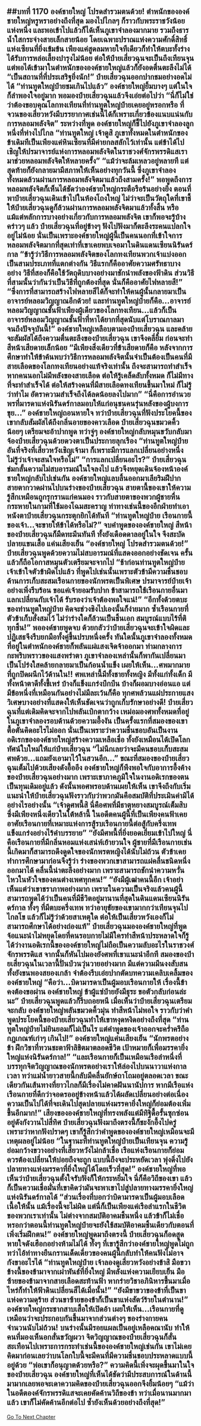 ##บทที่ 1170 องค์ชายใหญ่ โปรดสำรวมตนด้วย!
ตำหนักขององค์ชายใหญ่หรูหราอย่างถึงที่สุด มองไปไกลๆ ก็ราวกับพระราชวังน้อยแห่งหนึ่ง และพอเข้าไปแล้วก็ได้เห็นภูเขาจำลองมากมาย รวมถึงธารน้ำใสกระจ่างสายเล็กสายน้อย
โดยเฉพาะปราณแห่งความศักดิ์สิทธิ์แห่งเซียนที่ยิ่งเข้มข้น เพียงแค่สูดลมหายใจทีเดียวก็ทำให้ตบะทั้งร่างได้รับการหล่อเลี้ยงบำรุงไม่น้อย ต่อให้ป๋ายเสี่ยวฉุนจะเป็นถึงเทียนจุน แต่พอได้เข้ามาในตำหนักขององค์ชายใหญ่แล้วก็ยังอดตื่นตะลึงไม่ได้
“เป็นสถานที่ที่ประเสริฐยิ่งนัก!” ป๋ายเสี่ยวฉุนออกปากชมอย่างอดไม่ได้
“ท่านทูตใหญ่ป๋ายชมเกินไปแล้ว” องค์ชายใหญ่ยิ้มบางๆ แต่ในใจก็ลำพองใจอยู่มาก พอมองป๋ายเสี่ยวฉุนแล้วจึงเอ่ยต่อไปว่า
“นี่ก็ไม่ใช่ว่าต้องขอบคุณโลกทงเทียนที่ท่านทูตใหญ่ป๋ายเคยอยู่หรอกหรือ ที่จวนของเสี่ยวหวังมีบรรยากาศเช่นนี้ได้ก็เพราะเกี่ยวข้องแนบแน่นกับการหลอมพลังจิต” ระหว่างที่พูด องค์ชายใหญ่ก็ชี้ไปยังภูเขาจำลองลูกหนึ่งที่ห่างไปไกล
“ท่านทูตใหญ่ เจ้าดูสิ ภูเขาทั้งหมดในตำหนักของข้าเดิมทีเป็นเพียงแค่หินเซียนที่มีค่ายกลสลักไว้เท่านั้น แต่ข้าได้ไปเชิญให้ปรมาจารย์แห่งการหลอมพลังจิตในราชวงศ์จักรพรรดิแสเรามาช่วยหลอมพลังจิตให้หลายครั้ง”
“แม้ว่าจะล้มเหลวอยู่หลายที แต่สุดท้ายก็ยังกลายมามีสภาพให้เห็นอย่างทุกวันนี้ ซึ่งภูเขาจำลองทั้งหมดล้วนผ่านการหลอมพลังจิตมาแล้วถึงสามครั้ง!” พอพูดถึงการหลอมพลังจิตก็เห็นได้ชัดว่าองค์ชายใหญ่กระตือรือร้นอย่างยิ่ง ตอนที่พาป๋ายเสี่ยวฉุนเดินเข้าไปในห้องโถงใหญ่ ไม่ว่าจะเป็นวัตถุใดที่เขาชี้ให้ป๋ายเสี่ยวฉุนดูก็ล้วนผ่านการหลอมพลังจิตมาแล้วทั้งสิ้น
หรือแม้แต่หลักการบางอย่างเกี่ยวกับการหลอมพลังจิต เขาก็พอจะรู้บ้างคร่าวๆ แล้ว ป๋ายเสี่ยวฉุนที่อยู่ข้างๆ ฟังไปฟังมาก็ตะลึงระคนแปลกใจอยู่ไม่น้อย นั่นเป็นเพราะองค์ชายใหญ่ผู้นี้เป็นคนนอกที่เข้าใจการหลอมพลังจิตมากที่สุดเท่าที่เขาเคยพบเจอมาในดินแดนเซียนนิรันดร์กาล
“ข้ารู้ว่าวิธีการหลอมพลังจิตของโลกทงเทียนพวกเจ้าแบ่งออกเป็นสามประเภทที่แตกต่างกัน วิธีแรกก็คืออาศัยความศรัทธาบางอย่าง วิธีที่สองก็คือใช้วัตถุดิบบางอย่างมาชักนำพลังของฟ้าดิน ส่วนวิธีที่สามนั้นว่ากันว่าเป็นวิธีที่ถูกต้องที่สุด นั่นก็คืออาศัยไฟหลายสี!”
“ซึ่งการที่สามารถสร้างไฟหลายสีได้ก็จะทำให้คนผู้นั้นกลายมาเป็นอาจารย์หลอมวิญญาณอีกด้วย! และท่านทูตใหญ่ป๋ายก็คือ...อาจารย์หลอมวิญญาณชั้นฟ้าเพียงผู้เดียวของโลกทงเทียน...แล้วก็เป็นอาจารย์หลอมวิญญาณชั้นฟ้าที่หาได้ยากที่สุดนับแต่โบราณกาลมาจนถึงปัจจุบันนี้!” องค์ชายใหญ่เหลือบตามองป๋ายเสี่ยวฉุน และคล้ายจะสัมผัสได้ถึงความตื่นตะลึงของป๋ายเสี่ยวฉุน เขาจึงคลี่ยิ้ม ก่อนจะทำสีหน้าเสียดายเล็กน้อย
“มีเพียงสิ่งเดียวที่ข้าเสียดายก็คือ หลังจากการศึกษาทำให้ข้าค้นพบว่าวิธีการหลอมพลังจิตนั้นจำเป็นต้องเป็นคนที่มีสายเลือดของโลกทงเทียนอย่างแท้จริงเท่านั้น ถึงจะสามารถทำสำเร็จ หากคนนอกไม่มีพลังของสายเลือด ต่อให้รู้เคล็ดลับทั้งหมด ก็ไม่มีทางที่จะทำสำเร็จได้ ต่อให้สร้างคนที่มีสายเลือดทงเทียนขึ้นมาใหม่ ก็ไม่รู้ว่าทำไม อัตราความสำเร็จถึงได้ลดน้อยลงไปมาก”
“นี่คือการอำนวยพรที่มารดาแห่งนิรันดร์กาลมอบให้แก่อนุชนคนรุ่นหลังของผู้บงการขุย...” องค์ชายใหญ่ถอนหายใจ ทว่าป๋ายเสี่ยวฉุนที่ฟังประโยคนี้ของเขากลับสัมผัสได้ถึงกลิ่นอายของคาวเลือด
ป๋ายเสี่ยวฉุนขมวดคิ้วน้อยๆ เตรียมจะอ้าปากพูด ทว่าจู่ๆ องค์ชายใหญ่กลับหมุนขวับกลับมาจ้องป๋ายเสี่ยวฉุนด้วยดวงตาเป็นประกายลุกเรือง
“ท่านทูตใหญ่ป๋าย อันที่จริงที่เสี่ยวหวังเชิญเจ้ามา ก็เพราะมีการแลกเปลี่ยนอย่างหนึ่ง ไม่รู้ว่าเจ้าจะสนใจหรือไม่”
“การแลกเปลี่ยนอะไร?” ป๋ายเสี่ยวฉุนข่มกลั้นความไม่สบอารมณ์ในใจลงไป แล้วจึงหยุดเดินจ้องหน้าองค์ชายใหญ่กลับไปเช่นกัน
องค์ชายใหญ่แลบลิ้นออกมาเลียริมฝีปาก สายตากวาดผ่านไปบนร่างของป๋ายเสี่ยวฉุน สายตานี้ของเขาให้ความรู้สึกเหมือนถูกรุกรานแก่คนมอง ราวกับสายตาของพวกผู้ชายหื่นกระหายในกามที่ใช้มองโฉมสะคราญ ท่าทางเช่นนี้ของอีกฝ่ายทำเอาหนังตาป๋ายเสี่ยวฉุนกระตุกยิกได้ทันที
“ท่านทูตใหญ่ป๋าย เรือนกายนี้ของเจ้า...จะขายให้ข้าได้หรือไม่?” จบคำพูดขององค์ชายใหญ่ สีหน้าของป๋ายเสี่ยวฉุนก็มืดทะมึนทันที ทั้งยังเดือดดาลอยู่ในใจ จึงสะบัดปลายแขนเสื้อ แค่นเสียงเย็น
“องค์ชายใหญ่ โปรดสำรวมตนด้วย!” ป๋ายเสี่ยวฉุนพูดด้วยความไม่สบอารมณ์ที่แสดงออกอย่างชัดเจน ครั้นแล้วก็ถือโอกาสหมุนตัวเตรียมจะจากไป
“ช้าก่อนท่านทูตใหญ่ป๋าย เจ้าเข้าใจตัวข้าผิดไปแล้ว ที่พูดไปเช่นนั้นเพราะตัวข้ามีความชื่นชอบด้านการเก็บสะสมเรือนกายของนักพรตเป็นพิเศษ ปรมาจารย์ป๋ายเจ้าอย่างเพิ่งรีบร้อน ขอแค่เจ้ายอมรับปาก ข้าสามารถใช้เรือนกายอื่นมาแลกเปลี่ยนกับเจ้าได้ รับรองว่าเจ้าต้องพอใจแน่!”
“อีกทั้งด้วยตบะของท่านทูตใหญ่ป๋าย คิดจะช่วงชิงไปเองนั้นก็ง่ายมาก ซ้ำเรือนกายที่ตัวข้าเก็บสั่งสมไว้ ไม่ว่าร่างใดก็ล้วนเป็นชิ้นเอก สมบูรณ์แบบไร้ที่ติทุกชิ้น!” พอองค์ชายพูดจบ ด้วยกลัวว่าป๋ายเสี่ยวฉุนจะเข้าใจผิดและปฏิเสธจึงรีบยกมือทั้งคู่ขึ้นปรบหนึ่งครั้ง ทันใดนั้นภูเขาจำลองทั้งหมดที่อยู่ในตำหนักองค์ชายก็พลันแผ่แสงเจิดจ้าออกมา
ท่ามกลางการกะพริบพราวของแสงพร่าตา ภูเขาจำลองเหล่านั้นก็พากันเปลี่ยนมาเป็นโปร่งใสคล้ายกลายมาเป็นก้อนน้ำแข็ง เผยให้เห็น...ศพมากมายที่ถูกปิดผนึกไว้ด้านใน!!
ศพเหล่านี้มีทั้งชายทั้งหญิง มีทั้งแก่ทั้งเด็ก มีทั้งหน้าตาดีทั้งขี้เหร่ บ้างก็แข็งแกร่งบึกบึน บ้างก็ผอมบางอ่อนแอ แต่มีข้อหนึ่งที่เหมือนกันอย่างไม่มีละเว้นก็คือ ทุกศพล้วนแผ่ประกายแสงวิเศษบางอย่างที่แสดงให้เห็นชัดเจนว่าถูกเก็บรักษาอย่างดี!
ป๋ายเสี่ยวฉุนที่แต่เดิมคิดจะจากไปพลันเบิกตากว้าง เหม่อมองศพทั้งหมดที่อยู่ในภูเขาจำลองรอบด้านด้วยความอึ้งงัน เป็นครั้งแรกที่สมองของเขาตื้อตันคิดอะไรไม่ออก นั่นเป็นเพราะว่าความชื่นชอบอันเป็นงานอดิเรกขององค์ชายใหญ่สร้างความเหลือเชื่อ ทั้งยังเหมือนได้เปิดโลกทัศน์ใบใหม่ให้แก่ป๋ายเสี่ยวฉุน
“ไม่นึกเลยว่าจะมีคนชอบเก็บสะสมศพด้วย...แถมยังเอามาไว้ในสวนอีก...” ขณะที่สมองของป๋ายเสี่ยวฉุนเต็มไปด้วยเสียงดังอื้ออึง องค์ชายใหญ่ก็พึงพอใจกับอาการอึ้งค้างของป๋ายเสี่ยวฉุนอย่างมาก เพราะเขาภาคภูมิใจในงานอดิเรกของตนเป็นทุนเดิมอยู่แล้ว ดังนั้นพอศพรอบด้านเผยให้เห็น เขาจึงถึงกับเริ่มแนะนำให้ป๋ายเสี่ยวฉุนฟังราวกับว่าพวกมันคือสมบัติที่ประเมินค่ามิได้อย่างไรอย่างนั้น
“เจ้าดูศพนี้สิ นี่คือศพที่มีธาตุหยางสมบูรณ์เต็มสิบซึ่งมีเพียงหนึ่งเดียวในใต้หล้านี้ ในอดีตคนผู้นี้ที่เป็นเพียงคนฟ้าเคยอาศัยเรือนกายที่เหมาะแห่งการสู้รบเรือนกายนี้ต่อสู้กับครึ่งเทพ แข็งแกร่งอย่างไร้คำบรรยาย”
“ยังมีศพนี้ที่ยิ่งยอดเยี่ยมเข้าไปใหญ่ นี่คือเรือนกายที่มีกลิ่นหอมแห่งเสน่ห์เย้ายวนใจ ผู้ชายที่มีเรือนกายเช่นนี้เกิดมาก็สามารถดึงดูดใจของนักพรตหญิงได้นับไม่ถ้วน ตัวข้าเคยทำการศึกษามาก่อนจึงรู้ว่า ร่างของพวกเขาสามารถแผ่คลื่นชนิดหนึ่งออกมาได้ คลื่นนี้น่าตะลึงอย่างมาก เพราะสามารถชักนำความหวั่นไหวในหัวใจของคนต่างเพศทุกคน!”
“ยังมีผู้เฒ่าคนนี้อีก เจ้าอย่าเห็นแต่ว่าเขาชราภาพอย่างมาก เพราะในความเป็นจริงแล้วคนผู้นี้สามารถพูดได้ว่าเป็นคนที่มีชีวิตอยู่มานานที่สุดในดินแดนเซียนนิรันดร์กาล ทั้งๆ ที่มีตบะครึ่งเทพ ทว่าอายุขัยของเขามากกว่าเทียนจุนไปไกลโข แล้วก็ไม่รู้ว่าด้วยสาเหตุใด ต่อให้เป็นเสี่ยวหวังเองก็ไม่สามารถศึกษาได้อย่างถ่องแท้”
ป๋ายเสี่ยวฉุนมององค์ชายใหญ่ที่พูดจ้อแนะนำไม่หยุดโดยที่คนรอบกายไม่มีใครทำสีหน้าประหลาดใจก็รู้ได้ว่างานอดิเรกนี้ขององค์ชายใหญ่ไม่ถือเป็นความลับอะไรในราชวงศ์จักรพรรดิแส
จากนั้นก็หันไปมองยังศพที่เขาแนะนำอีกที สมองของป๋ายเสี่ยวฉุนในเวลานี้ปั่นป่วนวุ่นวายอย่างมาก มีแต่ความมึนงงสับสน ทั้งยังขนพองสยองเกล้า จำต้องรีบเอ่ยปากตัดบทความเคลิบเคลิ้มขององค์ชายใหญ่
“คือว่า...บิดามารดาเป็นผู้มอบเรือนกายให้ เรื่องนี้ข้าคงต้องขอผ่าน องค์ชายใหญ่ ข้าผู้แซ่ป๋ายยังมีธุระ ขอตัวกลับก่อนล่ะนะ” ป๋ายเสี่ยวฉุนพูดแล้วก็รีบถอยหนี
เมื่อเห็นว่าป๋ายเสี่ยวฉุนเตรียมจะกลับ องค์ชายใหญ่พลันขมวดคิ้วมุ่น ทำสีหน้าไม่พอใจ ราวกับว่าคำพูดประโยคนี้ของป๋ายเสี่ยวฉุนทำให้เขาหงุดหงิดอย่างถึงที่สุด
“ท่านทูตใหญ่ป๋ายไม่ยินยอมก็ไม่เป็นไร แต่คำพูดของเจ้าออกจะคร่ำครึถือกฎเกณฑ์เก่าๆ เกินไป!” องค์ชายใหญ่แค่นเสียงเย็น
“นักพรตอย่างข้า ฝึกวิชาที่ทวนชะตาฟ้าลิขิตมาตลอดชีวิต เป้าหมายก็เพื่อมรรคายิ่งใหญ่แห่งนิรันดร์กาล!”
“และเรือนกายก็เป็นเหมือนเรือลำหนึ่งที่บรรทุกจิตวิญญาณของนักพรตอย่างเราให้ล่องไปบนนาวาแห่งกาลเวลา ทว่าแม่น้ำยาวสายนี้กลับมีคลื่นยักษ์ถาโถมอยู่ตลอดเวลา ขณะเดียวกันเส้นทางที่ยาวไกลก็มีเรื่องไม่คาดฝันนานัปการ หากมีเรือแห่งเรือนกายที่ดีกว่าจอดรออยู่ข้างหน้าแล้วได้ผลัดเปลี่ยนอย่างต่อเนื่อง ความเป็นไปได้ที่จะเดินไปสุดปลายแห่งมรรคายิ่งใหญ่ก็ย่อมต้องเพิ่มขึ้นอีกมาก!” เสียงขององค์ชายใหญ่ที่ทรงพลังแต่มีทิฐิดื้อรั้นซุกซ่อนอยู่ดังกังวานไปสี่ทิศ ป๋ายเสี่ยวฉุนฟังมาถึงตรงนี้ก็ชะงักอึ้งไปครู่ เพราะว่าหากฟังปราดๆ เขาก็รู้สึกว่าคำพูดขององค์ชายใหญ่เหมือนจะมีเหตุผลอยู่ไม่น้อย
“ในฐานะที่ท่านทูตใหญ่ป๋ายเป็นเทียนจุน ความรู้ย่อมกว้างขวางอย่างที่เสี่ยวหวังไม่กล้าเชื่อ เรือแห่งเรือนกายก็ย่อมควรต้องเปลี่ยนให้บ่อยถึงจะถูก แบบนี้ถึงจะประหยัดเวลา พุ่งดิ่งไปยังปลายทางแห่งมรรคาที่ยิ่งใหญ่ได้โดยเร็วที่สุด!” องค์ชายใหญ่ที่พอเห็นว่าป๋ายเสี่ยวฉุนตั้งใจรับฟังก็ให้กระหยิ่มใจ นี่ก็คือวิถีของเขา แล้วก็เป็นความเชื่อมั่นที่เขาคิดว่ามันจะพาเขาไปสู่ปลายทางมรรคายิ่งใหญ่แห่งนิรันดร์กาลได้
“ส่วนเรื่องที่บอกว่าบิดามารดาเป็นผู้มอบเลือดเนื้อให้นั้น แม้เรื่องนี้จะไม่ผิด แต่นี่ก็เป็นเพียงแค่เรือลำแรกในชีวิตของพวกเราเท่านั้น ไม่ต่างจากสมบัติอาคมชิ้นหนึ่ง แล้วข้าก็ไม่เชื่อหรอกว่าตอนนี้ท่านทูตใหญ่ป๋ายจะยังใช้สมบัติอาคมชิ้นเดียวกับตอนที่เพิ่งเริ่มฝึกตน!” องค์ชายใหญ่พูดมาถึงตรงนี้ ป๋ายเสี่ยวฉุนก็อดสูดหายใจดังเฮือกอย่างห้ามไม่ได้ ทั้งๆ ที่เขารู้สึกว่าองค์ชายใหญ่พูดไม่ถูก ทว่าไอ้ท่าทางยืนกรานเด็ดเดี่ยวของคนผู้นี้กลับทำให้คนฟังไม่อาจกังขาอะไรได้
“ท่านทูตใหญ่ป๋าย เจ้าลองดูเสี่ยวหวังอย่างข้าสิ มือขวาข้างนี้ของข้ามาจากเผ่าพันธ์ที่ยิ่งใหญ่ มีพลังแห่งความเยียบเย็น มือซ้ายของข้ามาจากสายเลือดสะท้านฟ้า หากร่ายวิชาอภินิหารขึ้นมาเมื่อไหร่ก็ทำให้ฟ้าดินเปลี่ยนสีได้เมื่อนั้น!”
“ยังมีขาขวาของข้าที่เป็นขาแห่งความดุร้าย ส่วนขาซ้ายของข้าก็เป็นขาแห่งสัตว์ร้ายในตำนาน!” องค์ชายใหญ่กระชากสาบเสื้อให้เปิดอ้า เผยให้เห็น...เรือนกายที่ดูเหมือนว่าจะประกอบกันขึ้นมาจากส่วนต่างๆ ของร่างกายคนจำนวนนับไม่ถ้วน!
บนร่างนั้นมีรอยแผลเป็นอยู่เหลือคณานับ ทำให้คนที่มองเห็นอกสั่นขวัญผวา
จิตวิญญาณของป๋ายเสี่ยวฉุนก็สั่นสะเทือนไปเพราะการกระทำเช่นนี้ขององค์ชายใหญ่เช่นกัน เขาไม่เคยคิดมาก่อนเลยว่าบนโลกใบนี้จะมีคนที่มีความชื่นชอบประหลาดแบบนี้อยู่ด้วย
“พ่อเขาก็อนุญาตด้วยหรือ?” ความคิดนี้เพิ่งจะผุดขึ้นมาในใจของป๋ายเสี่ยวฉุน องค์ชายใหญ่ที่เห็นได้ชัดว่ามีประสบการณ์ในด้านนี้มามากเลยพอจะเดาความคิดของป๋ายเสี่ยวฉุนออกจึงยิ้มน้อยๆ
“แม้ว่าในอดีตองค์จักรพรรดิแสจะเคยคัดค้านวิถีของข้า ทว่าเมื่อนานมากมาแล้ว เขาก็ไม่คัดค้านอีกต่อไป ซ้ำยังเห็นด้วยอย่างถึงที่สุด!”
------


[Go To Next Chapter]( ./144.md)